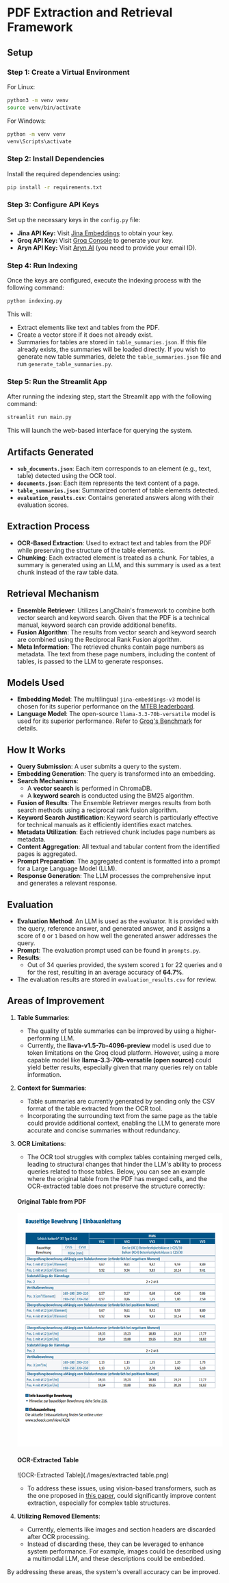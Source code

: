 # PDF Extraction and Retrieval Framework

## Setup

### Step 1: Create a Virtual Environment
For Linux:
```bash
python3 -m venv venv
source venv/bin/activate
```

For Windows:
```cmd
python -m venv venv
venv\Scripts\activate
```

### Step 2: Install Dependencies
Install the required dependencies using:
```bash
pip install -r requirements.txt
```

### Step 3: Configure API Keys
Set up the necessary keys in the `config.py` file:
- **Jina API Key:** Visit [Jina Embeddings](https://jina.ai/embeddings/) to obtain your key.
- **Groq API Key:** Visit [Groq Console](https://console.groq.com/keys) to generate your key.
- **Aryn API Key:** Visit [Aryn AI](https://www.aryn.ai/get-started) (you need to provide your email ID).

### Step 4: Run Indexing
Once the keys are configured, execute the indexing process with the following command:
```bash
python indexing.py
```

This will:
- Extract elements like text and tables from the PDF.
- Create a vector store if it does not already exist.
- Summaries for tables are stored in `table_summaries.json`. If this file already exists, the summaries will be loaded directly. If you wish to generate new table summaries, delete the `table_summaries.json` file and run `generate_table_summaries.py`.

### Step 5: Run the Streamlit App
After running the indexing step, start the Streamlit app with the following command:
```bash
streamlit run main.py
```

This will launch the web-based interface for querying the system.

## Artifacts Generated
- **`sub_documents.json`**: Each item corresponds to an element (e.g., text, table) detected using the OCR tool.
- **`documents.json`**: Each item represents the text content of a page.
- **`table_summaries.json`**: Summarized content of table elements detected.
- **`evaluation_results.csv`**: Contains generated answers along with their evaluation scores.

## Extraction Process
- **OCR-Based Extraction**: Used to extract text and tables from the PDF while preserving the structure of the table elements.
- **Chunking**: Each extracted element is treated as a chunk. For tables, a summary is generated using an LLM, and this summary is used as a text chunk instead of the raw table data.

## Retrieval Mechanism
- **Ensemble Retriever**: Utilizes LangChain's framework to combine both vector search and keyword search. Given that the PDF is a technical manual, keyword search can provide additional benefits.
- **Fusion Algorithm**: The results from vector search and keyword search are combined using the Reciprocal Rank Fusion algorithm.
- **Meta Information**: The retrieved chunks contain page numbers as metadata. The text from these page numbers, including the content of tables, is passed to the LLM to generate responses.

## Models Used
- **Embedding Model**: The multilingual `jina-embeddings-v3` model is chosen for its superior performance on the [MTEB leaderboard](https://jina.ai/news/jina-embeddings-v3-a-frontier-multilingual-embedding-model/).
- **Language Model**: The open-source `llama-3.3-70b-versatile` model is used for its superior performance. Refer to [Groq's Benchmark](https://groq.com/new-ai-inference-speed-benchmark-for-llama-3-3-70b-powered-by-groq/) for details.

## How It Works
- **Query Submission**: A user submits a query to the system.
- **Embedding Generation**: The query is transformed into an embedding.
- **Search Mechanisms**:
  - A **vector search** is performed in ChromaDB.
  - A **keyword search** is conducted using the BM25 algorithm.
- **Fusion of Results**: The Ensemble Retriever merges results from both search methods using a reciprocal rank fusion algorithm.
- **Keyword Search Justification**: Keyword search is particularly effective for technical manuals as it efficiently identifies exact matches.
- **Metadata Utilization**: Each retrieved chunk includes page numbers as metadata.
- **Content Aggregation**: All textual and tabular content from the identified pages is aggregated.
- **Prompt Preparation**: The aggregated content is formatted into a prompt for a Large Language Model (LLM).
- **Response Generation**: The LLM processes the comprehensive input and generates a relevant response.

## Evaluation
- **Evaluation Method**: An LLM is used as the evaluator. It is provided with the query, reference answer, and generated answer, and it assigns a score of `0` or `1` based on how well the generated answer addresses the query.
- **Prompt**: The evaluation prompt used can be found in `prompts.py`.
- **Results**:
  - Out of 34 queries provided, the system scored `1` for 22 queries and `0` for the rest, resulting in an average accuracy of **64.7%**.
- The evaluation results are stored in `evaluation_results.csv` for review.

## Areas of Improvement

1. **Table Summaries**:
   - The quality of table summaries can be improved by using a higher-performing LLM.
   - Currently, the **llava-v1.5-7b-4096-preview** model is used due to token limitations on the Groq cloud platform. However, using a more capable model like **llama-3.3-70b-versatile (open source)** could yield better results, especially    given that many queries rely on table information.

2. **Context for Summaries**:
   - Table summaries are currently generated by sending only the CSV format of the table extracted from the OCR tool.
   - Incorporating the surrounding text from the same page as the table could provide additional context, enabling the LLM to generate more accurate and concise summaries without redundancy.

3. **OCR Limitations**:
   - The OCR tool struggles with complex tables containing merged cells, leading to structural changes that hinder the LLM's ability to process queries related to those tables. Below, you can see an example where the original table from the PDF has merged cells, and the OCR-extracted table does not preserve the structure correctly:

   #### Original Table from PDF
   ![Original Table from PDF](./Images/original_table.png)

   #### OCR-Extracted Table
   ![OCR-Extracted Table](./Images/extracted table.png)

   - To address these issues, using vision-based transformers, such as the one proposed in [this paper](https://arxiv.org/abs/2407.01449), could significantly improve content extraction, especially for complex table structures.

4. **Utilizing Removed Elements**:
   - Currently, elements like images and section headers are discarded after OCR processing.
   - Instead of discarding these, they can be leveraged to enhance system performance. For example, images could be described using a multimodal LLM, and these descriptions could be embedded.

By addressing these areas, the system's overall accuracy can be improved.